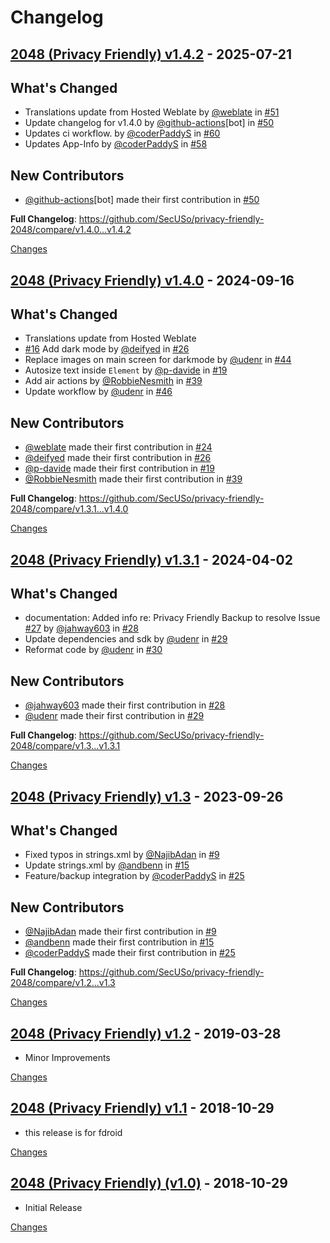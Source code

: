# Changelog

<a id="v1.4.2"></a>
## [2048 (Privacy Friendly) v1.4.2](https://github.com/SecUSo/privacy-friendly-2048/releases/tag/v1.4.2) - 2025-07-21

## What's Changed
* Translations update from Hosted Weblate by [@weblate](https://github.com/weblate) in [#51](https://github.com/SecUSo/privacy-friendly-2048/pull/51)
* Update changelog for v1.4.0 by [@github-actions](https://github.com/github-actions)[bot] in [#50](https://github.com/SecUSo/privacy-friendly-2048/pull/50)
* Updates ci workflow. by [@coderPaddyS](https://github.com/coderPaddyS) in [#60](https://github.com/SecUSo/privacy-friendly-2048/pull/60)
* Updates App-Info by [@coderPaddyS](https://github.com/coderPaddyS) in [#58](https://github.com/SecUSo/privacy-friendly-2048/pull/58)

## New Contributors
* [@github-actions](https://github.com/github-actions)[bot] made their first contribution in [#50](https://github.com/SecUSo/privacy-friendly-2048/pull/50)

**Full Changelog**: https://github.com/SecUSo/privacy-friendly-2048/compare/v1.4.0...v1.4.2

[Changes][v1.4.2]


<a id="v1.4.0"></a>
## [2048 (Privacy Friendly) v1.4.0](https://github.com/SecUSo/privacy-friendly-2048/releases/tag/v1.4.0) - 2024-09-16

## What's Changed
* Translations update from Hosted Weblate
* [#16](https://github.com/SecUSo/privacy-friendly-2048/issues/16) Add dark mode by [@deifyed](https://github.com/deifyed) in [#26](https://github.com/SecUSo/privacy-friendly-2048/pull/26)
* Replace images on main screen for darkmode by [@udenr](https://github.com/udenr) in [#44](https://github.com/SecUSo/privacy-friendly-2048/pull/44)
* Autosize text inside `Element` by [@p-davide](https://github.com/p-davide) in [#19](https://github.com/SecUSo/privacy-friendly-2048/pull/19)
* Add air actions by [@RobbieNesmith](https://github.com/RobbieNesmith) in [#39](https://github.com/SecUSo/privacy-friendly-2048/pull/39)
* Update workflow by [@udenr](https://github.com/udenr) in [#46](https://github.com/SecUSo/privacy-friendly-2048/pull/46)

## New Contributors
* [@weblate](https://github.com/weblate) made their first contribution in [#24](https://github.com/SecUSo/privacy-friendly-2048/pull/24)
* [@deifyed](https://github.com/deifyed) made their first contribution in [#26](https://github.com/SecUSo/privacy-friendly-2048/pull/26)
* [@p-davide](https://github.com/p-davide) made their first contribution in [#19](https://github.com/SecUSo/privacy-friendly-2048/pull/19)
* [@RobbieNesmith](https://github.com/RobbieNesmith) made their first contribution in [#39](https://github.com/SecUSo/privacy-friendly-2048/pull/39)

**Full Changelog**: https://github.com/SecUSo/privacy-friendly-2048/compare/v1.3.1...v1.4.0

[Changes][v1.4.0]


<a id="v1.3.1"></a>
## [2048 (Privacy Friendly) v1.3.1](https://github.com/SecUSo/privacy-friendly-2048/releases/tag/v1.3.1) - 2024-04-02

## What's Changed
* documentation: Added info re: Privacy Friendly Backup to resolve Issue [#27](https://github.com/SecUSo/privacy-friendly-2048/issues/27) by [@jahway603](https://github.com/jahway603) in [#28](https://github.com/SecUSo/privacy-friendly-2048/pull/28)
* Update dependencies and sdk by [@udenr](https://github.com/udenr) in [#29](https://github.com/SecUSo/privacy-friendly-2048/pull/29)
* Reformat code by [@udenr](https://github.com/udenr) in [#30](https://github.com/SecUSo/privacy-friendly-2048/pull/30)

## New Contributors
* [@jahway603](https://github.com/jahway603) made their first contribution in [#28](https://github.com/SecUSo/privacy-friendly-2048/pull/28)
* [@udenr](https://github.com/udenr) made their first contribution in [#29](https://github.com/SecUSo/privacy-friendly-2048/pull/29)

**Full Changelog**: https://github.com/SecUSo/privacy-friendly-2048/compare/v1.3...v1.3.1

[Changes][v1.3.1]


<a id="v1.3"></a>
## [2048 (Privacy Friendly) v1.3](https://github.com/SecUSo/privacy-friendly-2048/releases/tag/v1.3) - 2023-09-26

## What's Changed
* Fixed typos in strings.xml by [@NajibAdan](https://github.com/NajibAdan) in [#9](https://github.com/SecUSo/privacy-friendly-2048/pull/9)
* Update strings.xml by [@andbenn](https://github.com/andbenn) in [#15](https://github.com/SecUSo/privacy-friendly-2048/pull/15)
* Feature/backup integration by [@coderPaddyS](https://github.com/coderPaddyS) in [#25](https://github.com/SecUSo/privacy-friendly-2048/pull/25)

## New Contributors
* [@NajibAdan](https://github.com/NajibAdan) made their first contribution in [#9](https://github.com/SecUSo/privacy-friendly-2048/pull/9)
* [@andbenn](https://github.com/andbenn) made their first contribution in [#15](https://github.com/SecUSo/privacy-friendly-2048/pull/15)
* [@coderPaddyS](https://github.com/coderPaddyS) made their first contribution in [#25](https://github.com/SecUSo/privacy-friendly-2048/pull/25)

**Full Changelog**: https://github.com/SecUSo/privacy-friendly-2048/compare/v1.2...v1.3

[Changes][v1.3]


<a id="v1.2"></a>
## [2048 (Privacy Friendly) v1.2](https://github.com/SecUSo/privacy-friendly-2048/releases/tag/v1.2) - 2019-03-28

- Minor Improvements

[Changes][v1.2]


<a id="v1.1"></a>
## [2048 (Privacy Friendly) v1.1](https://github.com/SecUSo/privacy-friendly-2048/releases/tag/v1.1) - 2018-10-29

- this release is for fdroid

[Changes][v1.1]


<a id="v1.0"></a>
## [2048 (Privacy Friendly) (v1.0)](https://github.com/SecUSo/privacy-friendly-2048/releases/tag/v1.0) - 2018-10-29

- Initial Release

[Changes][v1.0]


[v1.4.2]: https://github.com/SecUSo/privacy-friendly-2048/compare/v1.4.0...v1.4.2
[v1.4.0]: https://github.com/SecUSo/privacy-friendly-2048/compare/v1.3.1...v1.4.0
[v1.3.1]: https://github.com/SecUSo/privacy-friendly-2048/compare/v1.3...v1.3.1
[v1.3]: https://github.com/SecUSo/privacy-friendly-2048/compare/v1.2...v1.3
[v1.2]: https://github.com/SecUSo/privacy-friendly-2048/compare/v1.1...v1.2
[v1.1]: https://github.com/SecUSo/privacy-friendly-2048/compare/v1.0...v1.1
[v1.0]: https://github.com/SecUSo/privacy-friendly-2048/tree/v1.0

<!-- Generated by https://github.com/rhysd/changelog-from-release v3.9.0 -->
